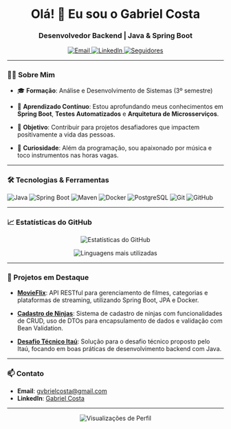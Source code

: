 <!-- README.md para o perfil de gvbrielcosta -->

<h1 align="center">Olá! 👋 Eu sou o Gabriel Costa</h1>
<h3 align="center">Desenvolvedor Backend | Java & Spring Boot</h3>

<p align="center">
  <a href="mailto:gvbrielcosta@gmail.com">
    <img src="https://img.shields.io/badge/Email-gvbrielcosta@gmail.com-red?style=flat-square&logo=gmail" alt="Email">
  </a>
  <a href="https://www.linkedin.com/in/gabriel-costa-6495221b9" target="_blank">
    <img src="https://img.shields.io/badge/LinkedIn-Gabriel%20Costa-blue?style=flat-square&logo=linkedin" alt="LinkedIn">
  </a>
  <a href="https://github.com/gvbrielcosta">
    <img src="https://img.shields.io/github/followers/gvbrielcosta?label=Seguidores&style=flat-square" alt="Seguidores">
  </a>
</p>

---

### 👨‍💻 Sobre Mim

- 🎓 **Formação**: Análise e Desenvolvimento de Sistemas (3º semestre)

- 🌱 **Aprendizado Contínuo**: Estou aprofundando meus conhecimentos em **Spring Boot**, **Testes Automatizados** e **Arquitetura de Microsserviços**.

- 🎯 **Objetivo**: Contribuir para projetos desafiadores que impactem positivamente a vida das pessoas.

- 🎵 **Curiosidade**: Além da programação, sou apaixonado por música e toco instrumentos nas horas vagas.

---

### 🛠️ Tecnologias & Ferramentas

![Java](https://img.shields.io/badge/Java-ED8B00?style=for-the-badge&logo=java&logoColor=white)
![Spring Boot](https://img.shields.io/badge/Spring%20Boot-6DB33F?style=for-the-badge&logo=spring-boot&logoColor=white)
![Maven](https://img.shields.io/badge/Maven-C71A36?style=for-the-badge&logo=apache-maven&logoColor=white)
![Docker](https://img.shields.io/badge/Docker-2496ED?style=for-the-badge&logo=docker&logoColor=white)
![PostgreSQL](https://img.shields.io/badge/PostgreSQL-336791?style=for-the-badge&logo=postgresql&logoColor=white)
![Git](https://img.shields.io/badge/Git-F05032?style=for-the-badge&logo=git&logoColor=white)
![GitHub](https://img.shields.io/badge/GitHub-181717?style=for-the-badge&logo=github&logoColor=white)

---

### 📈 Estatísticas do GitHub

<p align="center">
  <img src="https://github-readme-stats.vercel.app/api?username=gvbrielcosta&show_icons=true&theme=radical" alt="Estatísticas do GitHub">
</p>

<p align="center">
  <img src="https://github-readme-stats.vercel.app/api/top-langs/?username=gvbrielcosta&layout=compact&theme=radical" alt="Linguagens mais utilizadas">
</p>

---

### 📌 Projetos em Destaque

- [**MovieFlix**](https://github.com/gvbrielcosta/movieflix): API RESTful para gerenciamento de filmes, categorias e plataformas de streaming, utilizando Spring Boot, JPA e Docker.

- [**Cadastro de Ninjas**](https://github.com/gvbrielcosta/CadastroDeNinjas): Sistema de cadastro de ninjas com funcionalidades de CRUD, uso de DTOs para encapsulamento de dados e validação com Bean Validation.

- [**Desafio Técnico Itaú**](https://github.com/gvbrielcosta/desafio_tecnico_itau): Solução para o desafio técnico proposto pelo Itaú, focando em boas práticas de desenvolvimento backend com Java.

---

### 📫 Contato

- **Email**: [gvbrielcosta@gmail.com](mailto:gvbrielcosta@gmail.com)
- **LinkedIn**: [Gabriel Costa](https://www.linkedin.com/in/gabriel-costa-6495221b9)

---

<p align="center">
  <img src="https://komarev.com/ghpvc/?username=gvbrielcosta&style=flat-square&color=blue" alt="Visualizações de Perfil">
</p>
